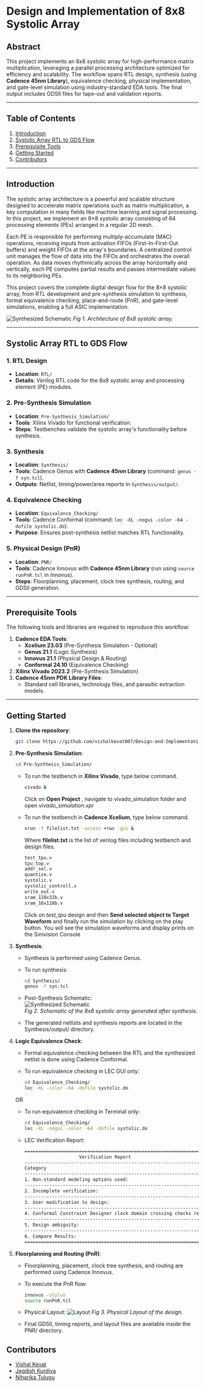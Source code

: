 # Design and Implementation of 8x8 Systolic Array

## Abstract
This project implements an 8x8 systolic array for high-performance matrix multiplication, leveraging a parallel processing architecture optimized for efficiency and scalability. The workflow spans RTL design, synthesis (using **Cadence 45nm Library**), equivalence checking, physical implementation, and gate-level simulation using industry-standard EDA tools. The final output includes GDSII files for tape-out and validation reports.

---

## Table of Contents
1. [Introduction](#introduction)
2. [Systolic Array RTL to GDS Flow](#systolic-array-rtl-to-gds-flow)
3. [Prerequisite Tools](#prerequisite-tools)
4. [Getting Started](#getting-started)
5. [Contributors](#contributors)

---

## Introduction
The systolic array architecture is a powerful and scalable structure designed to accelerate matrix operations such as matrix multiplication, a key computation in many fields like machine learning and signal processing. In this project, we implement an 8×8 systolic array consisting of 64 processing elements (PEs) arranged in a regular 2D mesh.

Each PE is responsible for performing multiply-accumulate (MAC) operations, receiving inputs from activation FIFOs (First-In-First-Out buffers) and weight FIFOs at the array's boundaries. A centralized control unit manages the flow of data into the FIFOs and orchestrates the overall operation. As data moves rhythmically across the array horizontally and vertically, each PE computes partial results and passes intermediate values to its neighboring PEs.

This project covers the complete digital design flow for the 8×8 systolic array, from RTL development and pre-synthesis simulation to synthesis, formal equivalence checking, place-and-route (PnR), and gate-level simulations, enabling a full ASIC implementation.

![Synthesized Schematic](images/architecture.png)
*Fig 1. Architecture of 8x8 systolic array.*

---

## Systolic Array RTL to GDS Flow

### 1. RTL Design
- **Location**: `RTL/`
- **Details**: Verilog RTL code for the 8x8 systolic array and processing element (PE) modules.

### 2. Pre-Synthesis Simulation
- **Location**: `Pre-Synthesis_Simulation/`
- **Tools**: Xilinx Vivado for functional verification.
- **Steps**: Testbenches validate the systolic array's functionality before synthesis.

### 3. Synthesis
- **Location**: `Synthesis/`
- **Tools**: Cadence Genus with **Cadence 45nm Library** (command: `genus -f syn.tcl`).
- **Outputs**: Netlist, timing/power/area reports in `Synthesis/output/`.

### 4. Equivalence Checking
- **Location**: `Equivalence_Checking/`
- **Tools**: Cadence Conformal (command: `lec -XL -nogui -color -64 -dofile systolic.do`).
- **Purpose**: Ensures post-synthesis netlist matches RTL functionality.

### 5. Physical Design (PnR)
- **Location**: `PNR/`
- **Tools**: Cadence Innovus with **Cadence 45nm Library** (run using `source runPnR.tcl` in Innovus).
- **Steps**: Floorplanning, placement, clock tree synthesis, routing, and GDSII generation.

---

## Prerequisite Tools
The following tools and libraries are required to reproduce this workflow:
1. **Cadence EDA Tools**:
   - **Xcelium 23.03** (Pre-Synthesis Simulation - Optional)
   - **Genus 21.1** (Logic Synthesis)
   - **Innovus 21.1** (Physical Design & Routing)
   - **Conformal 24.10** (Equivalence Checking)
2. **Xilinx Vivado 2023.2** (Pre-Synthesis Simulation)
3. **Cadence 45nm PDK Library Files**:
   - Standard cell libraries, technology files, and parasitic extraction models.

---

## Getting Started
1. **Clone the repository**:
    ```bash
    git clone https://github.com/vishalkevat007/Design-and-Implementation-of-8x8-Systolic-Array.git
    ```

2. **Pre-Synthesis Simulation**:
    ```bash
    cd Pre-Synthesis_Simulation/
    ```
    - To run the testbench in **Xilinx Vivado**, type below command.
        ```bash
        vivado &
        ```
        Click on **Open Project** , navigate to vivado_simulation folder and open *vivado_simulation.xpr*
    
    - To run the testbench in **Cadence Xcelium**, type below command.
        ```bash
        xrun -f filelist.txt -access +rwc -gui &
        ```
        Where **filelist.txt** is the list of verilog files including testbench and design files.
        ```bash
        test_tpu.v
        tpu_top.v
        addr_sel.v
        quantize.v
        systolic.v
        systolic_controll.v
        write_out.v
        sram_128x32b.v
        sram_16x128b.v
        ```
        Click on *test_tpu* design and then **Send selected object to Target Waveform** and finally run the simulation by clicking on the play button.
        You will see the simulation waveforms and display prints on the Simvision Console

3. **Synthesis**:
    - Synthesis is performed using Cadence Genus.

    - To run synthesis:
        ```bash
        cd Synthesis/
        genus -f syn.tcl
    - Post-Synthesis Schematic:  
    ![Synthesized Schematic](Synthesis/gui_schematic.gif)  
    *Fig 2. Schematic of the 8x8 systolic array generated after synthesis.*
    - The generated netlists and synthesis reports are located in the Synthesis/output/ directory.

4. **Logic Equivalence Check**:
    - Formal equivalence checking between the RTL and the synthesized netlist is done using Cadence Conformal.

    - To run equivalence checking in LEC GUI only:
        ```bash
        cd Equivalence_Checking/
        lec -XL -color -64 -dofile systolic.do
    OR
    - To run equivalence checking in Terminal only:
        ```bash
        cd Equivalence_Checking/
        lec -XL -nogui -color -64 -dofile systolic.do
    - LEC Verification Report:
        ```bash
        ================================================================================
                            Verification Report
        --------------------------------------------------------------------------------
        Category                                                                  Count
        --------------------------------------------------------------------------------
        1. Non-standard modeling options used:                                      0
        --------------------------------------------------------------------------------
        2. Incomplete verification:                                                 0
        --------------------------------------------------------------------------------
        3. User modification to design:                                             0
        --------------------------------------------------------------------------------
        4. Conformal Constraint Designer clock domain crossing checks recommended:  0
        --------------------------------------------------------------------------------
        5. Design ambiguity:                                                        0
        --------------------------------------------------------------------------------
        6. Compare Results:                                                        PASS
        ================================================================================    

5. **Floorplanning and Routing (PnR)**:
    - Floorplanning, placement, clock tree synthesis, and routing are performed using Cadence Innovus.

    - To execute the PnR flow:
        ```bash
        innovus -stylus
        source runPnR.tcl
    - Physical Layout:
    ![Layout](images/layout.png)
    *Fig 3. Physical Layout of the design.*
    - Final GDSII, timing reports, and layout files are available inside the PNR/ directory.


## Contributors
- [Vishal Kevat](https://github.com/vishalkevat007)  
- [Jagdish Kurdiya](https://github.com/vishalkevat007)
- [Niharika Tulugu](https://github.com/vishalkevat007)    

